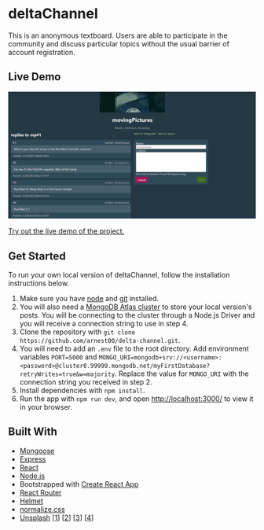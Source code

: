 # deltaChannel

This is an anonymous textboard. Users are able to participate in the community and discuss particular topics without the usual barrier of account registration.

## Live Demo

![Screenshot of live demo](./deltachannel-demo.png)

[Try out the live demo of the project.](https://deltachannel.herokuapp.com/)

## Get Started

To run your own local version of deltaChannel, follow the installation instructions below.

1. Make sure you have [node](https://nodejs.org/en/) and [git](https://git-scm.com/downloads) installed.
2. You will also need a [MongoDB Atlas cluster](https://docs.atlas.mongodb.com/getting-started/) to store your local version's posts. You will be connecting to the cluster through a Node.js Driver and you will receive a connection string to use in step 4.
3. Clone the repository with `git clone https://github.com/arnest00/delta-channel.git`.
4. You will need to add an `.env` file to the root directory. Add environment variables `PORT=5000` and `MONGO_URI=mongodb+srv://<username>:<password>@cluster0.99999.mongodb.net/myFirstDatabase?retryWrites=true&w=majority`. Replace the value for `MONGO_URI` with the connection string you received in step 2.
5. Install dependencies with `npm install`.
6. Run the app with `npm run dev`, and open [http://localhost:3000/](http://localhost:3000/) to view it in your browser.

## Built With

  - [Mongoose](https://mongoosejs.com/)
  - [Express](https://expressjs.com/)
  - [React](https://reactjs.org/)
  - [Node.js](https://nodejs.org/)
  - Bootstrapped with [Create React App](https://github.com/facebook/create-react-app)
  - [React Router](https://reactrouter.com/web/guides/quick-start)
  - [Helmet](https://helmetjs.github.io/)
  - [normalize.css](github.com/necolas/normalize.css)
  - [Unsplash](https://unsplash.com/) [[1](https://unsplash.com/photos/HH4WBGNyltc)] [[2](https://unsplash.com/photos/qGbo4o77NaM)] [[3](https://unsplash.com/photos/DgnTgj0szVg)] [[4](https://unsplash.com/photos/i_qs6f6y8ag)]
